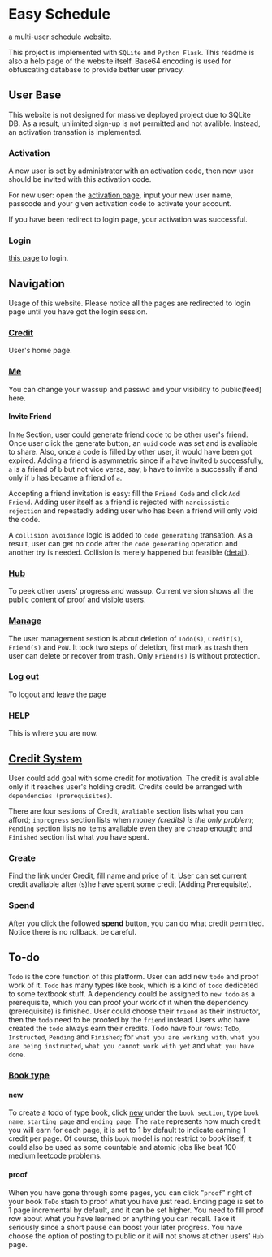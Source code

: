 # Easy Schedule

a multi-user schedule website.

This project is implemented with `SQLite` and `Python Flask`. This readme is also a help page of the website itself. Base64 encoding is used for obfuscating database to provide better user privacy.

## User Base

This website is not designed for massive deployed project due to SQLite DB. As a result, unlimited sign-up is not permitted and not avalible. Instead, an activation transation is implemented.

### Activation

A new user is set by administrator with an activation code, then new user should be invited with this activation code.

For new user: open the [activation page](/activate), input your new user name, passcode and your given activation code to activate your account.

If you have been redirect to login page, your activation was successful.

### Login

[this page](/login) to login.

## Navigation

Usage of this website. Please notice all the pages are redirected to login page until you have got the login session.

### [Credit](/)

User's home page.

### [Me](/me)

You can change your wassup and passwd and your visibility to public(feed) here.

#### Invite Friend

In `Me` Section, user could generate friend code to be other user's friend. Once user click the generate button, an `uuid` code was set and is avaliable to share. Also, once a code is filled by other user, it would have been got expired. Adding a friend is asymmetric since if `a` have invited `b` successfully, `a` is a friend of `b` but not vice versa, say, `b` have to invite `a` successlly if and only if `b` has became a friend of `a`.

Accepting a friend invitation is easy: fill the `Friend Code` and click `Add Friend`. Adding user itself as a friend is rejected with `narcissistic rejection` and repeatedly adding user who has been a friend will only void the code.

A `collision avoidance` logic is added to `code generating` transation. As a result, user can get no code after the `code generating` operation and another try is needed. Collision is merely happened but feasible ([detail](https://en.wikipedia.org/wiki/Universally_unique_identifier#Collisions)).

### [Hub](/hub)

To peek other users' progress and wassup. Current version shows all the public content of proof and visible users.

### [Manage](/manage)

The user management sestion is about deletion of `Todo(s)`, `Credit(s)`, `Friend(s)` and `PoW`. It took two steps of deletion, first mark as trash then user can delete or recover from trash. Only `Friend(s)` is without protection.

### [Log out](/logout)

To logout and leave the page

### HELP

This is where you are now.

## [Credit System](/)

User could add goal with some credit for motivation. The credit is avaliable only if it reaches user's holding credit. Credits could be arranged with `dependencies (prerequisites)`.

There are four sestions of Credit, `Avaliable` section lists what you can afford; `inprogress` section lists when *money (credits) is the only problem*; `Pending` section lists no items avaliable even they are cheap enough; and `Finished` section list what you have spent.

### Create

Find the [link](/new_credit) under Credit, fill name and price of it. User can set current credit avaliable after (s)he have spent some credit (Adding Prerequisite).

### Spend

After you click the followed **spend** button, you can do what credit permitted. Notice there is no rollback, be careful.

## To-do

`Todo` is the core function of this platform. User can add new `todo` and proof work of it. `Todo` has many types like `book`, which is a kind of `todo` dediceted to some textbook stuff. A dependency could be assigned to `new todo` as a prerequisite, which you can proof your work of it when the dependency (prerequisite) is finished. User could choose their `friend` as their instructor, then the `todo` need to be proofed by the `friend` instead. Users who have created the `todo` always earn their credits. Todo have four rows: `ToDo`, `Instructed`, `Pending` and `Finished`; for `what you are working with`, `what you are being instructed`, `what you cannot work with yet` and `what you have done`.

### [Book type](/todo_book)

#### new

To create a todo of type book, click [new](/new_todo?tid=1) under the `book section`, type `book name`, `starting page` and `ending page`. The `rate` represents how much credit you will earn for each page, it is set to 1 by default to indicate earning 1 credit per page. Of course, this `book` model is not restrict to *book* itself, it could also be used as some countable and atomic jobs like beat 100 medium leetcode problems.

#### proof

When you have gone through some pages, you can click "`proof`" right of your book `ToDo` stash to proof what you have just read. Ending page is set to 1 page incremental by default, and it can be set higher. You need to fill proof row about what you have learned or anything you can recall. Take it seriously since a short pause can boost your later progress. You have choose the option of posting to public or it will not shows at other users' `Hub` page.
